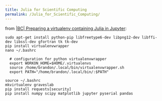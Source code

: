 ```yaml
---
title: Julia for Scientific Computing
permalink: /Julia_for_Scientific_Computing/
---
```


from [|BC| Preparing a virtualenv containing Julia in Jupyter](https://docs.google.com/document/d/13mw6SAP94zFa_jtcaoYqHKwppNv5V3bb1fvpwBQM7Z0/edit#):

    sudo apt-get install python-pip libfreetype6-dev libpng12-dev libffi-dev libssl-dev gfortran tk tk-dev
    pip install virtualenvwrapper
    nano ~/.bashrc

      # configuration for python virtualenvwrapper
      export WORKON_HOME=$HOME/.virtualenvs
      source /home/brandon/.local/bin/virtualenvwrapper.sh
      export PATH="/home/brandon/.local/bin/:$PATH"

    source ~/.bashrc
    mkvirtualenv graveslab
    pip install requests[security]
    pip install numpy scipy matplotlib jupyter pyserial pandas